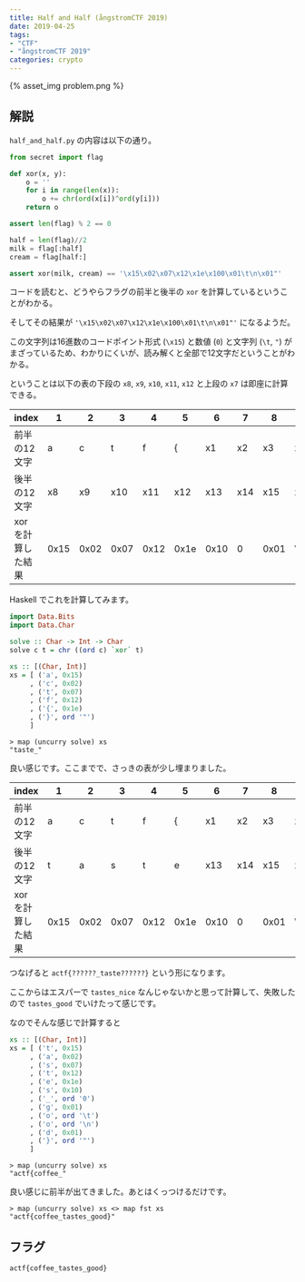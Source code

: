 ```yaml
---
title: Half and Half (ångstromCTF 2019)
date: 2019-04-25
tags:
- "CTF"
- "ångstromCTF 2019"
categories: crypto
---
```


{% asset_img problem.png %}

## 解説

`half_and_half.py` の内容は以下の通り。

```python
from secret import flag

def xor(x, y):
	o = ''
	for i in range(len(x)):
		o += chr(ord(x[i])^ord(y[i]))
	return o

assert len(flag) % 2 == 0

half = len(flag)//2
milk = flag[:half]
cream = flag[half:]

assert xor(milk, cream) == '\x15\x02\x07\x12\x1e\x100\x01\t\n\x01"'
```

コードを読むと、どうやらフラグの前半と後半の `xor` を計算しているということがわかる。

そしてその結果が `'\x15\x02\x07\x12\x1e\x100\x01\t\n\x01"'` になるようだ。

この文字列は16進数のコードポイント形式 (`\x15`) と数値 (`0`) と文字列 (`\t`, `"`) がまざっているため、わかりにくいが、読み解くと全部で12文字だということがわかる。

ということは以下の表の下段の `x8`, `x9`, `x10`, `x11`, `x12` と上段の `x7` は即座に計算できる。

index | 1 | 2 | 3 | 4 | 5 | 6 | 7 | 8 | 9 | 10 | 11 | 12
------|---|---|---|---|---|---|---|---|---|---|---|---|
前半の12文字 | a | c | t | f | { | x1 | x2 | x3 | x4 | x5 | x6 | x7
後半の12文字 | x8 | x9 | x10 | x11 | x12 | x13 | x14 | x15 | x16 | x17 | x18 | }
xor を計算した結果 | 0x15 | 0x02 | 0x07 | 0x12 | 0x1e | 0x10 | 0 | 0x01 | \t | \n | 0x01 | "

Haskell でこれを計算してみます。

```hs
import Data.Bits
import Data.Char

solve :: Char -> Int -> Char
solve c t = chr ((ord c) `xor` t)

xs :: [(Char, Int)]
xs = [ ('a', 0x15)
     , ('c', 0x02)
     , ('t', 0x07)
     , ('f', 0x12)
     , ('{', 0x1e)
     , ('}', ord '"')
     ]
```

```shell
> map (uncurry solve) xs
"taste_"
```

良い感じです。ここまでで、さっきの表が少し埋まりました。

index | 1 | 2 | 3 | 4 | 5 | 6 | 7 | 8 | 9 | 10 | 11 | 12
------|---|---|---|---|---|---|---|---|---|---|---|---|
前半の12文字 | a | c | t | f | { | x1 | x2 | x3 | x4 | x5 | x6 | _
後半の12文字 | t | a | s | t | e | x13 | x14 | x15 | x16 | x17 | x18 | }
xor を計算した結果 | 0x15 | 0x02 | 0x07 | 0x12 | 0x1e | 0x10 | 0 | 0x01 | \t | \n | 0x01 | "

つなげると `actf{??????_taste??????}` という形になります。

ここからはエスパーで `tastes_nice` なんじゃないかと思って計算して、失敗したので `tastes_good` でいけたって感じです。

なのでそんな感じで計算すると

```hs
xs :: [(Char, Int)]
xs = [ ('t', 0x15)
     , ('a', 0x02)
     , ('s', 0x07)
     , ('t', 0x12)
     , ('e', 0x1e)
     , ('s', 0x10)
     , ('_', ord '0')
     , ('g', 0x01)
     , ('o', ord '\t')
     , ('o', ord '\n')
     , ('d', 0x01)
     , ('}', ord '"')
     ]
```

```shell
> map (uncurry solve) xs
"actf{coffee_"
```

良い感じに前半が出てきました。あとはくっつけるだけです。

```shell
> map (uncurry solve) xs <> map fst xs
"actf{coffee_tastes_good}"
```

## フラグ

`actf{coffee_tastes_good}`